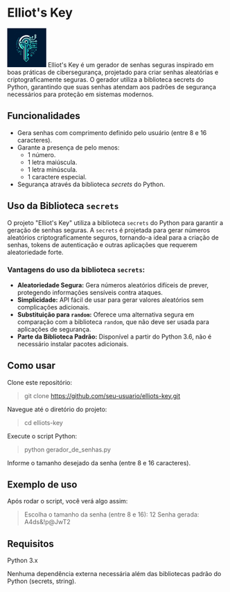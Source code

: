 # Elliot's Key 
<img src="https://github.com/gabefaustino/Elliot-sKey/blob/main/Ellotts%20Key%20Logo.png" alt="Elliot's Logo" width="90">
Elliot's Key é um gerador de senhas seguras inspirado em boas práticas de cibersegurança, projetado para criar senhas aleatórias e criptograficamente seguras. O gerador utiliza a biblioteca secrets do Python, garantindo que suas senhas atendam aos padrões de segurança necessários para proteção em sistemas modernos.

## Funcionalidades
- Gera senhas com comprimento definido pelo usuário (entre 8 e 16 caracteres).
- Garante a presença de pelo menos:
  - 1 número.
  - 1 letra maiúscula.
  - 1 letra minúscula.
  - 1 caractere especial.
- Segurança através da biblioteca _secrets_ do Python.

## Uso da Biblioteca `secrets`

O projeto "Elliot's Key" utiliza a biblioteca `secrets` do Python para garantir a geração de senhas seguras. A `secrets` é projetada para gerar números aleatórios criptograficamente seguros, tornando-a ideal para a criação de senhas, tokens de autenticação e outras aplicações que requerem aleatoriedade forte.

### Vantagens do uso da biblioteca `secrets`:

- **Aleatoriedade Segura:** Gera números aleatórios difíceis de prever, protegendo informações sensíveis contra ataques.
- **Simplicidade:** API fácil de usar para gerar valores aleatórios sem complicações adicionais.
- **Substituição para `random`:** Oferece uma alternativa segura em comparação com a biblioteca `random`, que não deve ser usada para aplicações de segurança.
- **Parte da Biblioteca Padrão:** Disponível a partir do Python 3.6, não é necessário instalar pacotes adicionais.


## Como usar
Clone este repositório:

> git clone https://github.com/seu-usuario/elliots-key.git

Navegue até o diretório do projeto:
> cd elliots-key

Execute o script Python:
> python gerador_de_senhas.py

Informe o tamanho desejado da senha (entre 8 e 16 caracteres).

## Exemplo de uso
Após rodar o script, você verá algo assim:

> Escolha o tamanho da senha (entre 8 e 16): 12
> Senha gerada: A4ds&!p@JwT2

## Requisitos
Python 3.x

Nenhuma dependência externa necessária além das bibliotecas padrão do Python (secrets, string).
